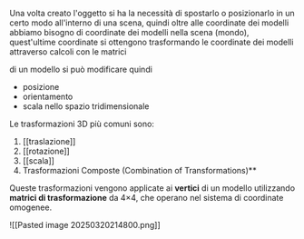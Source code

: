Una volta creato l'oggetto si ha la necessità di spostarlo o posizionarlo in un certo modo all'interno di una scena, quindi oltre alle coordinate dei modelli abbiamo bisogno di coordinate dei modelli nella scena (mondo), quest'ultime coordinate si ottengono trasformando le coordinate dei modelli attraverso calcoli con le matrici

di un modello si può modificare quindi
- posizione
- orientamento
- scala nello spazio tridimensionale

Le trasformazioni 3D più comuni sono:

1. [[traslazione]]
2. [[rotazione]]
3. [[scala]]
4. Trasformazioni Composte (Combination of Transformations)**

Queste trasformazioni vengono applicate ai **vertici** di un modello utilizzando **matrici di trasformazione** da 4×4, che operano nel sistema di coordinate omogenee.

![[Pasted image 20250320214800.png]]